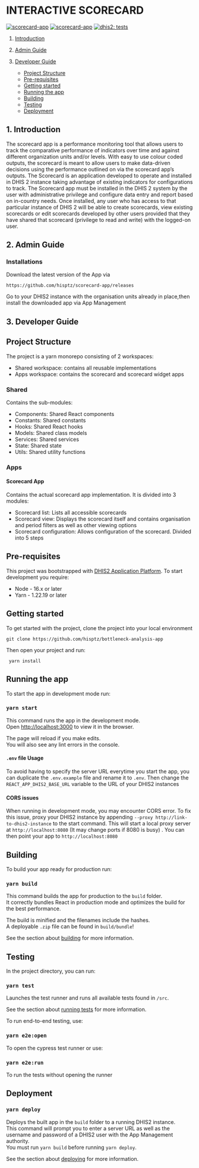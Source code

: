 # INTERACTIVE SCORECARD
[![scorecard-app](https://img.shields.io/endpoint?url=https://dashboard.cypress.io/badge/count/9ps7gr/develop&style=flat&logo=cypress)](https://dashboard.cypress.io/projects/9ps7gr/runs)
[![scorecard-app](https://img.shields.io/endpoint?url=https://dashboard.cypress.io/badge/simple/9ps7gr/develop&style=flat&logo=cypress)](https://dashboard.cypress.io/projects/9ps7gr/runs)
[![dhis2: tests](https://github.com/hisptz/action-tracker-standalone/actions/workflows/tests.yml/badge.svg?branch=develop)](https://github.com/hisptz/action-tracker-standalone/actions/workflows/tests.yml)

1.  [Introduction](#Introduction)

2.  [Admin Guide](#Admin)
3.  [Developer Guide](#Developer)
    - [Project Structure](#project-structure)
    - [Pre-requisites](#pre-requisites)
    - [Getting started](#started)
    - [Running the app](#running)
    - [Building](#building)
    - [Testing](#testing)
    - [Deployment](#deployment)

## 1. <a name='Introduction'></a>Introduction

The scorecard app is a performance monitoring tool that allows users to track the comparative performance of indicators over time and against different organization units and/or levels. With easy to use colour coded outputs, the scorecard is meant to allow users to make data-driven decisions using the performance outlined on via the scorecard app’s outputs.
The Scorecard is an application developed to operate and installed in DHIS 2 instance taking advantage of existing indicators for configurations to track. The Scorecard app must be installed in the DHIS 2 system by the user with administrative privilege and configure data entry and report based on in-country needs. Once installed, any user who has access to that particular instance of DHIS 2 will be able to create scorecards, view existing scorecards or edit scorecards developed by other users provided that they have shared that scorecard (privilege to read and write) with the logged-on user.

## 2. <a name='Admin'></a>Admin Guide

### <a name='Installations'></a>Installations

Download the latest version of the App via

```
https://github.com/hisptz/scorecard-app/releases
```

Go to your DHIS2 instance with the organisation units already in place,then install the downloaded app via App Management

## 3. <a name='Developer'></a>Developer Guide
## <a name="project-structure">Project Structure<a/>

The project is a yarn monorepo consisting of 2 workspaces: 
 - Shared workspace: contains all reusable implementations
 - Apps workspace: contains the scorecard and scorecard widget apps

### Shared
Contains the sub-modules:
 - Components: Shared React components
 - Constants: Shared constants
 - Hooks: Shared React hooks
 - Models: Shared class models
 - Services: Shared services 
 - State: Shared state
 - Utils: Shared utility functions

### Apps
#### Scorecard App
Contains the actual scorecard app implementation. It is divided into 3 modules:
 - Scorecard list: Lists all accessible scorecards
 - Scorecard view: Displays the scorecard itself and contains organisation and period filters as well as other viewing options
 - Scorecard configuration: Allows configuration of the scorecard. Divided into 5 steps

        

## <a name="pre-requisites" >Pre-requisites</a>

This project was bootstrapped with [DHIS2 Application Platform](https://github.com/dhis2/app-platform). To start
development you require:

- Node - 16.x or later
- Yarn - 1.22.19 or later

## <a name="started" >Getting started</a>

To get started with the project, clone the project into your local environment

```shell
git clone https://github.com/hisptz/bottleneck-analysis-app
```

Then open your project and run:

```shell
 yarn install
```

## <a name="running" >Running the app</a>

To start the app in development mode run:

### `yarn start`

This command runs the app in the development mode.<br />
Open [http://localhost:3000](http://localhost:3000) to view it in the browser.

The page will reload if you make edits.<br />
You will also see any lint errors in the console.

#### `.env` file Usage

To avoid having to specify the server URL everytime you start the app, you can duplicate the `.env.example` file and
rename it to `.env`. Then change the `REACT_APP_DHIS2_BASE_URL` variable to the URL of your DHIS2 instances

#### CORS issues

When running in development mode, you may encounter CORS error. To fix this issue, proxy your DHIS2 instance by
appending `--proxy http://link-to-dhis2-instance` to the start command. This will start a local proxy server
at `http://localhost:8080` (It may change ports if 8080 is busy)
. You can then point your app to `http://localhost:8080`

## <a name="building" >Building</a>

To build your app ready for production run:

### `yarn build`

This command builds the app for production to the `build` folder.<br />
It correctly bundles React in production mode and optimizes the build for the best performance.

The build is minified and the filenames include the hashes.<br />
A deployable `.zip` file can be found in `build/bundle`!

See the section about [building](https://platform.dhis2.nu/#/scripts/build) for more information.

## <a name="testing" >Testing</a>

In the project directory, you can run:

### `yarn test`

Launches the test runner and runs all available tests found in `/src`.<br />

See the section about [running tests](https://platform.dhis2.nu/#/scripts/test) for more information.

To run end-to-end testing, use:

### `yarn e2e:open`

To open the cypress test runner or use:

### `yarn e2e:run`

To run the tests without opening the runner

## <a name="deployment">Deployment</a>

### `yarn deploy`

Deploys the built app in the `build` folder to a running DHIS2 instance.<br />
This command will prompt you to enter a server URL as well as the username and password of a DHIS2 user with the App
Management authority.<br/>
You must run `yarn build` before running `yarn deploy`.<br />

See the section about [deploying](https://platform.dhis2.nu/#/scripts/deploy) for more information.
